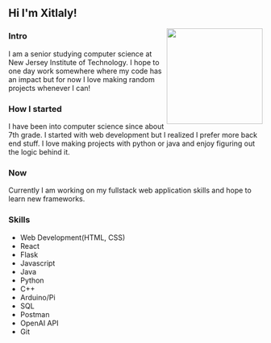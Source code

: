 <h2>Hi I'm Xitlaly!</h2>
<img src="https://images-wixmp-ed30a86b8c4ca887773594c2.wixmp.com/f/874323cf-a73c-42fe-9b95-2fcc42a97331/d86k5xq-78e31e93-9360-4e32-b6fa-67ee63625f19.gif?token=eyJ0eXAiOiJKV1QiLCJhbGciOiJIUzI1NiJ9.eyJzdWIiOiJ1cm46YXBwOjdlMGQxODg5ODIyNjQzNzNhNWYwZDQxNWVhMGQyNmUwIiwiaXNzIjoidXJuOmFwcDo3ZTBkMTg4OTgyMjY0MzczYTVmMGQ0MTVlYTBkMjZlMCIsIm9iaiI6W1t7InBhdGgiOiJcL2ZcLzg3NDMyM2NmLWE3M2MtNDJmZS05Yjk1LTJmY2M0MmE5NzMzMVwvZDg2azV4cS03OGUzMWU5My05MzYwLTRlMzItYjZmYS02N2VlNjM2MjVmMTkuZ2lmIn1dXSwiYXVkIjpbInVybjpzZXJ2aWNlOmZpbGUuZG93bmxvYWQiXX0.KlRTPO9xkV0yX2TT16pgANFPCkZJ5ZW3HzWgfBSRQ6o" width="190" align="right">
<h3>Intro</h3>
I am a senior studying computer science at New Jersey Institute of Technology. I hope to one day work somewhere where my code has an impact but for now I love making random
projects whenever I can!<br>
<h3>How I started</h3>
I have been into computer science since about 7th grade. I started with web development but I realized
I prefer more back end stuff. I love making projects with python or java and enjoy figuring out the 
logic behind it.
<h3>Now</h3>
Currently I am working on my fullstack web application skills and hope to learn new frameworks.
<h3>Skills</h3>
<ul>
  <li>Web Development(HTML, CSS)</li>
  <li>React</li>
  <li>Flask</li>
  <li>Javascript</li>
  <li>Java</li>
  <li>Python</li>
  <li>C++</li>
  <li>Arduino/Pi</li>
  <li>SQL</li>
  <li>Postman</li>
  <li>OpenAI API</li>
  <li>Git</li>
</ul>

<!---
Xitlaly-P/Xitlaly-P is a ✨ special ✨ repository because its `README.md` (this file) appears on your GitHub profile.
You can click the Preview link to take a look at your changes.
--->
